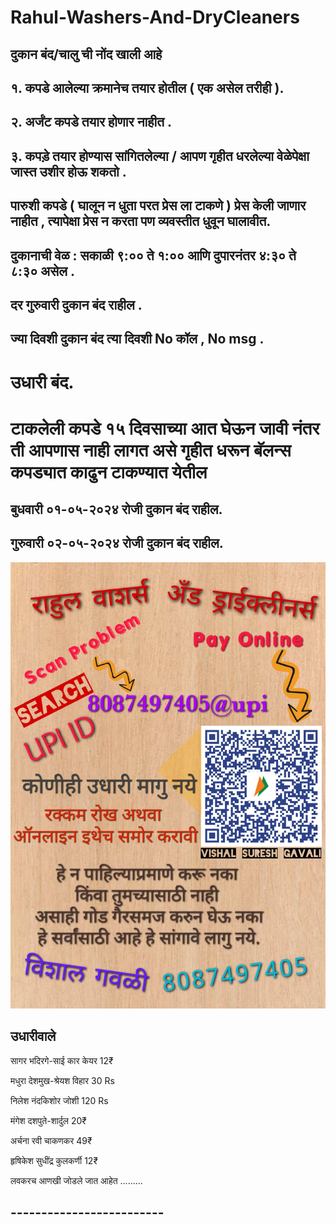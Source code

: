 # Rahul-Washers-And-DryCleaners

## **दुकान बंद/चालु ची नोंद खाली आहे**

## **१. कपडे आलेल्या क्रमानेच तयार होतील ( एक असेल तरीही ).**

## **२. अर्जंट कपडे तयार होणार नाहीत .**

## **३. कपड़े तयार होण्यास सांगितलेल्या / आपण गृहीत धरलेल्या वेळेपेक्षा जास्त उशीर होऊ शकतो .** 

## **पारुशी कपडे ( घालून न धुता परत प्रेस ला टाकणे ) प्रेस केली जाणार नाहीत , त्यापेक्षा प्रेस न करता पण व्यवस्तीत धुवून घालावीत.**

## **दुकानाची वेळ :  सकाळी ९:०० ते १:०० आणि दुपारनंतर ४:३० ते ८:३० असेल .**
## **दर गुरुवारी दुकान बंद राहील .**


## **ज्या दिवशी दुकान बंद त्या दिवशी No कॉल , No msg .**

# **उधारी बंद.**

# **टाकलेली कपडे १५ दिवसाच्या आत घेऊन जावी नंतर ती आपणास नाही लागत असे गृहीत धरून बॅलन्स कपड्यात काढुन टाकण्यात येतील**

## **बुधवारी ०१-०५-२०२४ रोजी दुकान बंद राहील.**

## **गुरुवारी ०२-०५-२०२४ रोजी दुकान बंद राहील.**


![Udhari Image](2.jpg)


## **उधारीवाले**

सागर भदिरगे-साई कार केयर 12₹

मधुरा देशमुख-श्रेयश विहार 30 Rs

निलेश नंदकिशोर जोशी 120 Rs

मंगेश दशपुते-शार्दुल 20₹ 

अर्चना रवी चाकणकर 49₹

हृषिकेश सुधींद्र कुलकर्णी 12₹


लवकरच आणखी जोडले जात आहेत .........

## -------------------------



